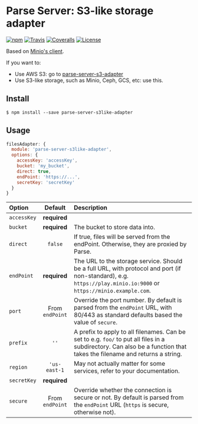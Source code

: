 # Parse Server: S3-like storage adapter

[![npm](https://img.shields.io/npm/v/parse-server-s3like-adapter.svg?style=flat-square)](https://www.npmjs.com/package/parse-server-s3like-adapter)
[![Travis](https://img.shields.io/travis/mckay-software/parse-server-s3like-adapter.svg?style=flat-square)](https://travis-ci.org/mckay-software/parse-server-s3like-adapter)
[![Coveralls](https://img.shields.io/coveralls/mckay-software/parse-server-s3like-adapter.svg?style=flat-square)](https://coveralls.io/github/mckay-software/parse-server-s3like-adapter)
[![License](https://img.shields.io/badge/license-ISC-blue.svg?style=flat-square)](https://spdx.org/licenses/ISC.html)

Based on [Minio's client](https://docs.minio.io/docs/javascript-client-quickstart-guide).

If you want to:
- Use AWS S3: go to [parse-server-s3-adapter](https://www.npmjs.com/package/parse-server-s3-adapter)
- Use S3-like storage, such as Minio, Ceph, GCS, etc: use this.

## Install

```
$ npm install --save parse-server-s3like-adapter
```

## Usage

```js
filesAdapter: {
  module: 'parse-server-s3like-adapter',
  options: {
    accessKey: 'accessKey',
    bucket: 'my_bucket',
    direct: true,
    endPoint: 'https://...',
    secretKey: 'secretKey'
  }
}
```

| Option | Default | Description |
|:-------|:-------:|:------------|
| `accessKey` | **required** ||
| `bucket` | **required** | The bucket to store data into. |
| `direct` | `false` | If true, files will be served from the endPoint. Otherwise, they are proxied by Parse. |
| `endPoint` | **required** | The URL to the storage service. Should be a full URL, with protocol and port (if non-standard), e.g. `https://play.minio.io:9000` or `https://minio.example.com`. |
| `port` | From `endPoint` | Override the port number. By default is parsed from the `endPoint` URL, with 80/443 as standard defaults based the value of `secure`. |
| `prefix` | `''` | A prefix to apply to all filenames. Can be set to e.g. `foo/` to put all files in a subdirectory. Can also be a function that takes the filename and returns a string. |
| `region` | `'us-east-1` | May not actually matter for some services, refer to your documentation. |
| `secretKey` | **required** ||
| `secure` | From `endPoint` | Override whether the connection is secure or not. By default is parsed from the `endPoint` URL (`https` is secure, otherwise not). |

